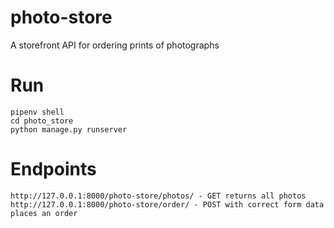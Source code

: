 # photo-store
A storefront API for ordering prints of photographs

# Run
```
pipenv shell
cd photo_store
python manage.py runserver
```

# Endpoints
```
http://127.0.0.1:8000/photo-store/photos/ - GET returns all photos
http://127.0.0.1:8000/photo-store/order/ - POST with correct form data places an order
```
